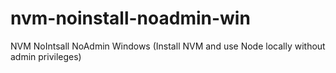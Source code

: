 # nvm-noinstall-noadmin-win
NVM NoIntsall NoAdmin Windows (Install NVM and use Node locally without admin privileges)

